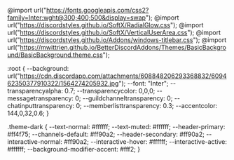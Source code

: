 @import url("https://fonts.googleapis.com/css2?family=Inter:wght@300;400;500&display=swap");
@import url("https://discordstyles.github.io/SoftX/RadialGlow.css");
@import url("https://discordstyles.github.io/SoftX/VerticalUserArea.css"); 
@import url("https://discordstyles.github.io/Addons/windows-titlebar.css");
@import url("https://mwittrien.github.io/BetterDiscordAddons/Themes/BasicBackground/BasicBackground.theme.css");

:root {
  --background: url("https://cdn.discordapp.com/attachments/608848206293368832/609462350377910322/1564274205932.jpg");
  --font:                       "Inter";
  --transparencyalpha:          0.7;
  --transparencycolor:			    0,0,0;
	--messagetransparency:			  0;
	--guildchanneltransparency:		0;
	--chatinputtransparency:		  0;
	--memberlisttransparency:		  0.3;
	--accentcolor:					      144,0,32,0.6;
}

.theme-dark {
  --text-normal:                #ffffff;
  --text-muted:                 #ffffff;
  --header-primary:             #ff4f75;
  --channels-default:           #ff90a2;
  --header-secondary:           #ff90a2;
  --interactive-normal:         #ff90a2;
  --interactive-hover:          #ffffff;
  --interactive-active:         #ffffff;
  --background-modifier-accent: #fff2;
}
